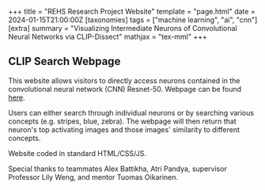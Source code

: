 +++
title = "REHS Research Project Website"
template = "page.html"
date = 2024-01-15T21:00:00Z
[taxonomies]
tags = ["machine learning", "ai", "cnn"]
[extra]
summary = "Visualizing Intermediate Neurons of Convolutional Neural Networks via CLIP-Dissect"
mathjax = "tex-mml"
+++

## CLIP Search Webpage
This website allows visitors to directly access neurons contained in the convolutional neural network (CNN) Resnet-50. Webpage can be found [here](https://dr4nx.github.io/clip-search/index.html).

Users can either search through individual neurons or by searching various concepts (e.g. stripes, blue, zebra). The webpage will then return that neuron's top activating images and those images' similarity to different concepts.

Website coded in standard HTML/CSS/JS.

Special thanks to teammates Alex Battikha, Atri Pandya, supervisor Professor Lily Weng, and mentor Tuomas Oikarinen.